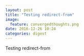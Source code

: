 ```yaml
---
layout: post
title: "Testing redirect-from"
image: 
  feature: convergedthoughts.png
date: 2016-12-26 10:24
categories: digest
---
```


Testing redirect-from


